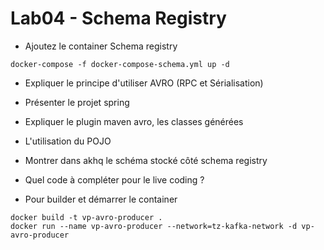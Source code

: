 # Lab04 - Schema Registry

- Ajoutez le container Schema registry 

```console
docker-compose -f docker-compose-schema.yml up -d
```

- Expliquer le principe d'utiliser AVRO (RPC et Sérialisation)

- Présenter le projet spring

- Expliquer le plugin maven avro, les classes générées

- L'utilisation du POJO

- Montrer dans akhq le schéma stocké côté schema registry

- Quel code à compléter pour le live coding ?

- Pour builder et démarrer le container 

```console
docker build -t vp-avro-producer .
docker run --name vp-avro-producer --network=tz-kafka-network -d vp-avro-producer
```
